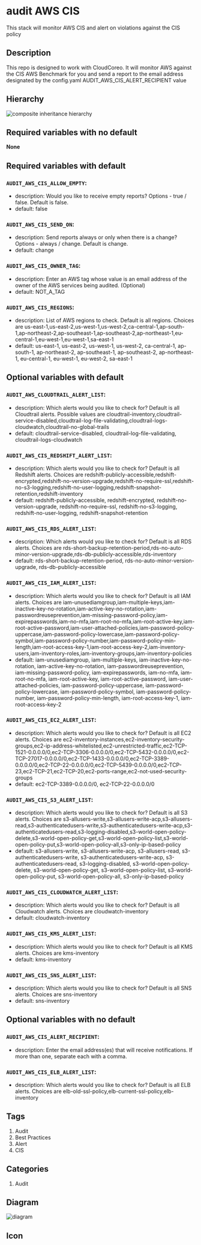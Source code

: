 audit AWS CIS
============================
This stack will monitor AWS CIS and alert on violations against the CIS policy

## Description
This repo is designed to work with CloudCoreo. It will monitor AWS against the CIS AWS Benchmark for you and send a report to the email address designated by the config.yaml AUDIT_AWS_CIS_ALERT_RECIPIENT value

## Hierarchy
![composite inheritance hierarchy](https://raw.githubusercontent.com/CloudCoreo/audit-aws-cis/master/images/hierarchy.png "composite inheritance hierarchy")



## Required variables with no default

**None**


## Required variables with default

### `AUDIT_AWS_CIS_ALLOW_EMPTY`:
  * description: Would you like to receive empty reports? Options - true / false. Default is false.
  * default: false

### `AUDIT_AWS_CIS_SEND_ON`:
  * description: Send reports always or only when there is a change? Options - always / change. Default is change.
  * default: change

### `AUDIT_AWS_CIS_OWNER_TAG`:
  * description: Enter an AWS tag whose value is an email address of the owner of the AWS services being audited. (Optional)
  * default: NOT_A_TAG

### `AUDIT_AWS_CIS_REGIONS`:
  * description: List of AWS regions to check. Default is all regions. Choices are us-east-1,us-east-2,us-west-1,us-west-2,ca-central-1,ap-south-1,ap-northeast-2,ap-southeast-1,ap-southeast-2,ap-northeast-1,eu-central-1,eu-west-1,eu-west-1,sa-east-1
  * default: us-east-1, us-east-2, us-west-1, us-west-2, ca-central-1, ap-south-1, ap-northeast-2, ap-southeast-1, ap-southeast-2, ap-northeast-1, eu-central-1, eu-west-1, eu-west-2, sa-east-1


## Optional variables with default

### `AUDIT_AWS_CLOUDTRAIL_ALERT_LIST`:
  * description: Which alerts would you like to check for? Default is all Cloudtrail alerts. Possible values are cloudtrail-inventory,cloudtrail-service-disabled,cloudtrail-log-file-validating,cloudtrail-logs-cloudwatch,cloudtrail-no-global-trails
  * default: cloudtrail-service-disabled, cloudtrail-log-file-validating, cloudtrail-logs-cloudwatch

### `AUDIT_AWS_CIS_REDSHIFT_ALERT_LIST`:
  * description: Which alerts would you like to check for? Default is all Redshift alerts. Choices are redshift-publicly-accessible,redshift-encrypted,redshift-no-version-upgrade,redshift-no-require-ssl,redshift-no-s3-logging,redshift-no-user-logging,redshift-snapshot-retention,redshift-inventory
  * default: redshift-publicly-accessible, redshift-encrypted, redshift-no-version-upgrade, redshift-no-require-ssl, redshift-no-s3-logging, redshift-no-user-logging, redshift-snapshot-retention

### `AUDIT_AWS_CIS_RDS_ALERT_LIST`:
  * description: Which alerts would you like to check for? Default is all RDS alerts. Choices are rds-short-backup-retention-period,rds-no-auto-minor-version-upgrade,rds-db-publicly-accessible,rds-inventory
  * default: rds-short-backup-retention-period, rds-no-auto-minor-version-upgrade, rds-db-publicly-accessible

### `AUDIT_AWS_CIS_IAM_ALERT_LIST`:
  * description: Which alerts would you like to check for? Default is all IAM alerts. Choices are iam-unusediamgroup,iam-multiple-keys,iam-inactive-key-no-rotation,iam-active-key-no-rotation,iam-passwordreuseprevention,iam-missing-password-policy,iam-expirepasswords,iam-no-mfa,iam-root-no-mfa,iam-root-active-key,iam-root-active-password,iam-user-attached-policies,iam-password-policy-uppercase,iam-password-policy-lowercase,iam-password-policy-symbol,iam-password-policy-number,iam-password-policy-min-length,iam-root-access-key-1,iam-root-access-key-2,iam-inventory-users,iam-inventory-roles,iam-inventory-groups,iam-inventory-policies
  * default: iam-unusediamgroup, iam-multiple-keys, iam-inactive-key-no-rotation, iam-active-key-no-rotation, iam-passwordreuseprevention, iam-missing-password-policy, iam-expirepasswords, iam-no-mfa, iam-root-no-mfa, iam-root-active-key, iam-root-active-password, iam-user-attached-policies, iam-password-policy-uppercase, iam-password-policy-lowercase, iam-password-policy-symbol, iam-password-policy-number, iam-password-policy-min-length, iam-root-access-key-1, iam-root-access-key-2

### `AUDIT_AWS_CIS_EC2_ALERT_LIST`:
  * description: Which alerts would you like to check for? Default is all EC2 alerts. Choices are ec2-inventory-instances,ec2-inventory-security-groups,ec2-ip-address-whitelisted,ec2-unrestricted-traffic,ec2-TCP-1521-0.0.0.0/0,ec2-TCP-3306-0.0.0.0/0,ec2-TCP-5432-0.0.0.0/0,ec2-TCP-27017-0.0.0.0/0,ec2-TCP-1433-0.0.0.0/0,ec2-TCP-3389-0.0.0.0/0,ec2-TCP-22-0.0.0.0/0,ec2-TCP-5439-0.0.0.0/0,ec2-TCP-23,ec2-TCP-21,ec2-TCP-20,ec2-ports-range,ec2-not-used-security-groups
  * default: ec2-TCP-3389-0.0.0.0/0, ec2-TCP-22-0.0.0.0/0

### `AUDIT_AWS_CIS_S3_ALERT_LIST`:
  * description: Which alerts would you like to check for? Default is all S3 alerts. Choices are s3-allusers-write,s3-allusers-write-acp,s3-allusers-read,s3-authenticatedusers-write,s3-authenticatedusers-write-acp,s3-authenticatedusers-read,s3-logging-disabled,s3-world-open-policy-delete,s3-world-open-policy-get,s3-world-open-policy-list,s3-world-open-policy-put,s3-world-open-policy-all,s3-only-ip-based-policy
  * default: s3-allusers-write, s3-allusers-write-acp, s3-allusers-read, s3-authenticatedusers-write, s3-authenticatedusers-write-acp, s3-authenticatedusers-read, s3-logging-disabled, s3-world-open-policy-delete, s3-world-open-policy-get, s3-world-open-policy-list, s3-world-open-policy-put, s3-world-open-policy-all, s3-only-ip-based-policy

### `AUDIT_AWS_CIS_CLOUDWATCH_ALERT_LIST`:
  * description: Which alerts would you like to check for? Default is all Cloudwatch alerts. Choices are cloudwatch-inventory
  * default: cloudwatch-inventory

### `AUDIT_AWS_CIS_KMS_ALERT_LIST`:
  * description: Which alerts would you like to check for? Default is all KMS alerts. Choices are kms-inventory
  * default: kms-inventory

### `AUDIT_AWS_CIS_SNS_ALERT_LIST`:
  * description: Which alerts would you like to check for? Default is all SNS alerts. Choices are sns-inventory
  * default: sns-inventory


## Optional variables with no default

### `AUDIT_AWS_CIS_ALERT_RECIPIENT`:
  * description: Enter the email address(es) that will receive notifications. If more than one, separate each with a comma.

### `AUDIT_AWS_CIS_ELB_ALERT_LIST`:
  * description: Which alerts would you like to check for? Default is all ELB alerts. Choices are elb-old-ssl-policy,elb-current-ssl-policy,elb-inventory

## Tags
1. Audit
1. Best Practices
1. Alert
1. CIS

## Categories
1. Audit



## Diagram
![diagram](https://raw.githubusercontent.com/CloudCoreo/audit-aws-cis/master/images/diagram.png "diagram")


## Icon


